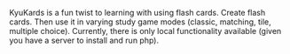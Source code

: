 KyuKards is a fun twist to learning with using flash cards. Create flash cards. Then use it in varying study game modes (classic, matching, tile, multiple choice).
Currently, there is only local functionality available (given you have a server to install and run php). 